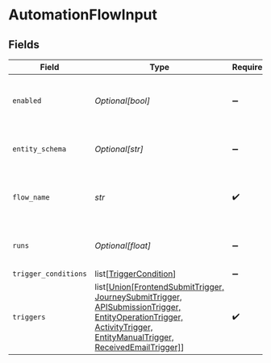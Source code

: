 # AutomationFlowInput


## Fields

| Field                                                                                                                                                                                                   | Type                                                                                                                                                                                                    | Required                                                                                                                                                                                                | Description                                                                                                                                                                                             | Example                                                                                                                                                                                                 |
| ------------------------------------------------------------------------------------------------------------------------------------------------------------------------------------------------------- | ------------------------------------------------------------------------------------------------------------------------------------------------------------------------------------------------------- | ------------------------------------------------------------------------------------------------------------------------------------------------------------------------------------------------------- | ------------------------------------------------------------------------------------------------------------------------------------------------------------------------------------------------------- | ------------------------------------------------------------------------------------------------------------------------------------------------------------------------------------------------------- |
| `enabled`                                                                                                                                                                                               | *Optional[bool]*                                                                                                                                                                                        | :heavy_minus_sign:                                                                                                                                                                                      | Whether the automation is enabled or not                                                                                                                                                                |                                                                                                                                                                                                         |
| `entity_schema`                                                                                                                                                                                         | *Optional[str]*                                                                                                                                                                                         | :heavy_minus_sign:                                                                                                                                                                                      | The triggering entity schema                                                                                                                                                                            | submission                                                                                                                                                                                              |
| `flow_name`                                                                                                                                                                                             | *str*                                                                                                                                                                                                   | :heavy_check_mark:                                                                                                                                                                                      | A descriptive name for the Automation                                                                                                                                                                   | Handle contact form                                                                                                                                                                                     |
| `runs`                                                                                                                                                                                                  | *Optional[float]*                                                                                                                                                                                       | :heavy_minus_sign:                                                                                                                                                                                      | Number of automation executions that ran                                                                                                                                                                | 7                                                                                                                                                                                                       |
| `trigger_conditions`                                                                                                                                                                                    | list[[TriggerCondition](../../models/shared/triggercondition.md)]                                                                                                                                       | :heavy_minus_sign:                                                                                                                                                                                      | N/A                                                                                                                                                                                                     |                                                                                                                                                                                                         |
| `triggers`                                                                                                                                                                                              | list[[Union[FrontendSubmitTrigger, JourneySubmitTrigger, APISubmissionTrigger, EntityOperationTrigger, ActivityTrigger, EntityManualTrigger, ReceivedEmailTrigger]](../../models/shared/anytrigger.md)] | :heavy_check_mark:                                                                                                                                                                                      | N/A                                                                                                                                                                                                     |                                                                                                                                                                                                         |